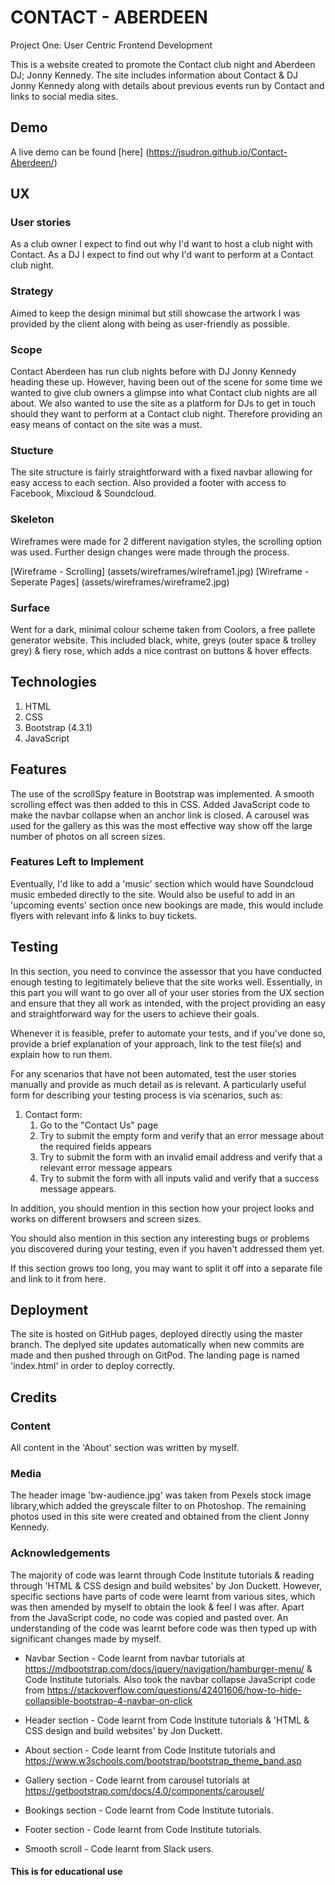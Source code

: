 # CONTACT - ABERDEEN

Project One: User Centric Frontend Development

This is a website created to promote the Contact club night and Aberdeen DJ; Jonny Kennedy. 
The site includes information about Contact & DJ Jonny Kennedy along with details about previous events run by Contact and links to
social media sites.

## Demo
A live demo can be found [here] (https://jsudron.github.io/Contact-Aberdeen/)

## UX
 
### User stories

As a club owner I expect to find out why I'd want to host a club night with Contact.
As a DJ I expect to find out why I'd want to perform at a Contact club night.

### Strategy

Aimed to keep the design minimal but still showcase the artwork I was provided by the client along with being as user-friendly as possible.

### Scope 

Contact Aberdeen has run club nights before with DJ Jonny Kennedy heading these up. However, having been out of the scene for some time we wanted
to give club owners a glimpse into what Contact club nights are all about. We also wanted to use the site as a platform for DJs to get in touch
should they want to perform at a Contact club night. Therefore providing an easy means of contact on the site was a must.

### Stucture

The site structure is fairly straightforward with a fixed navbar allowing for easy access to each section.
Also provided a footer with access to Facebook, Mixcloud & Soundcloud.

### Skeleton

Wireframes were made for 2 different navigation styles, the scrolling option was used. 
Further design changes were made through the process.

[Wireframe - Scrolling] (assets/wireframes/wireframe1.jpg)
[Wireframe - Seperate Pages] (assets/wireframes/wireframe2.jpg)

### Surface

Went for a dark, minimal colour scheme taken from Coolors, a free pallete generator website.
This included black, white, greys (outer space & trolley grey) & fiery rose, which adds a nice contrast on buttons & hover effects.

## Technologies
1. HTML
2. CSS
3. Bootstrap (4.3.1)
4. JavaScript

## Features

The use of the scrollSpy feature in Bootstrap was implemented. A smooth scrolling effect was then added to this in CSS.
Added JavaScript code to make the navbar collapse when an anchor link is closed.
A carousel was used for the gallery as this was the most effective way show off the large number of photos on all screen sizes.

### Features Left to Implement

Eventually, I'd like to add a 'music' section which would have Soundcloud music embeded directly to the site.
Would also be useful to add in an 'upcoming events' section once new bookings are made, this would include flyers with relevant info & links to
buy tickets.


## Testing

In this section, you need to convince the assessor that you have conducted enough testing to legitimately believe that the site works well. Essentially, in this part you will want to go over all of your user stories from the UX section and ensure that they all work as intended, with the project providing an easy and straightforward way for the users to achieve their goals.

Whenever it is feasible, prefer to automate your tests, and if you've done so, provide a brief explanation of your approach, link to the test file(s) and explain how to run them.

For any scenarios that have not been automated, test the user stories manually and provide as much detail as is relevant. A particularly useful form for describing your testing process is via scenarios, such as:

1. Contact form:
    1. Go to the "Contact Us" page
    2. Try to submit the empty form and verify that an error message about the required fields appears
    3. Try to submit the form with an invalid email address and verify that a relevant error message appears
    4. Try to submit the form with all inputs valid and verify that a success message appears.

In addition, you should mention in this section how your project looks and works on different browsers and screen sizes.

You should also mention in this section any interesting bugs or problems you discovered during your testing, even if you haven't addressed them yet.

If this section grows too long, you may want to split it off into a separate file and link to it from here.

## Deployment

The site is hosted on GitHub pages, deployed directly using the master branch. The deplyed site updates automatically when new commits are made and
then pushed through on GitPod. The landing page is named 'index.html' in order to deploy correctly.

## Credits

### Content

All content in the 'About' section was written by myself.

### Media

The header image 'bw-audience.jpg' was taken from Pexels stock image library,which added the greyscale filter to on Photoshop.
The remaining photos used in this site were created and obtained from the client Jonny Kennedy.

### Acknowledgements

The majority of code was learnt through Code Institute tutorials & reading through 'HTML & CSS design and build websites' by Jon Duckett.
However, specific sections have parts of code were learnt from various sites, which was then amended by myself to obtain the look & feel 
I was after. Apart from the JavaScript code, no code was copied and pasted over. An understanding of the code was learnt before code was then typed 
up with significant changes made by myself. 

- Navbar Section -
Code learnt from navbar tutorials at https://mdbootstrap.com/docs/jquery/navigation/hamburger-menu/ & Code Institute tutorials.
Also took the navbar collapse JavaScript code from https://stackoverflow.com/questions/42401606/how-to-hide-collapsible-bootstrap-4-navbar-on-click

- Header section -
Code learnt from Code Institute tutorials & 'HTML & CSS design and build websites' by Jon Duckett.

- About section - 
Code learnt from Code Institute tutorials and https://www.w3schools.com/bootstrap/bootstrap_theme_band.asp

- Gallery section -
Code learnt from carousel tutorials at https://getbootstrap.com/docs/4.0/components/carousel/

- Bookings section -
Code learnt from Code Institute tutorials.

- Footer section - 
Code learnt from Code Institute tutorials.

- Smooth scroll -
Code learnt from Slack users.

#### This is for educational use
